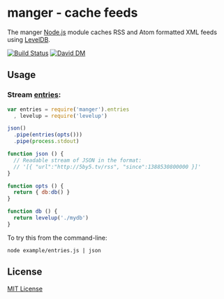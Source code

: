 # manger - cache feeds 

The manger [Node.js](http://nodejs.org/) module caches RSS and Atom formatted XML feeds using [LevelDB](https://github.com/rvagg/node-levelup).

[![Build Status](https://secure.travis-ci.org/michaelnisi/manger.png)](http://travis-ci.org/michaelnisi/manger) [![David DM](https://david-dm.org/michaelnisi/manger.png)](http://david-dm.org/michaelnisi/manger)

## Usage

### Stream [entries](https://github.com/michaelnisi/pickup#evententry):
```js
var entries = require('manger').entries
  , levelup = require('levelup')

json()
  .pipe(entries(opts()))
  .pipe(process.stdout)

function json () {
  // Readable stream of JSON in the format:
  // '[{ "url":"http://5by5.tv/rss", "since":1388530800000 }]'
}

function opts () {
  return { db:db() }
}

function db () {
  return levelup('./mydb')
}
```

To try this from the command-line:
```
node example/entries.js | json
```

## License

[MIT License](https://raw.github.com/michaelnisi/manger/master/LICENSE)

